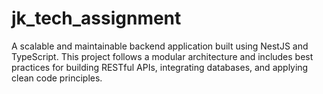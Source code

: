 # jk_tech_assignment
A scalable and maintainable backend application built using NestJS and TypeScript. This project follows a modular architecture and includes best practices for building RESTful APIs, integrating databases, and applying clean code principles.
